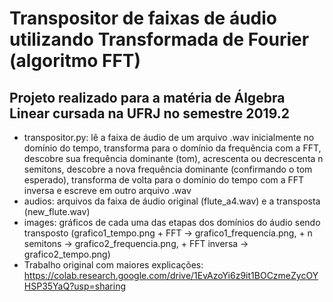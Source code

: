 # Transpositor de faixas de áudio utilizando Transformada de Fourier (algoritmo FFT)
## Projeto realizado para a matéria de Álgebra Linear cursada na UFRJ no semestre 2019.2
- transpositor.py: lê a faixa de áudio de um arquivo .wav inicialmente no domínio do tempo, transforma para o domínio da frequência com a FFT, descobre sua frequência dominante (tom), acrescenta ou decrescenta n semitons, descobre a nova frequência dominante (confirmando o tom esperado), transforma de volta para o domínio do tempo com a FFT inversa e escreve em outro arquivo .wav
- audios: arquivos da faixa de áudio original (flute_a4.wav) e a transposta (new_flute.wav)
- images: gráficos de cada uma das etapas dos domínios do áudio sendo transposto (grafico1_tempo.png + FFT -> grafico1_frequencia.png, + n semitons -> grafico2_frequencia.png, + FFT inversa -> grafico2_tempo.png)
- Trabalho original com maiores explicações: https://colab.research.google.com/drive/1EvAzoYi6z9it1BOCzmeZycOYHSP35YaQ?usp=sharing
